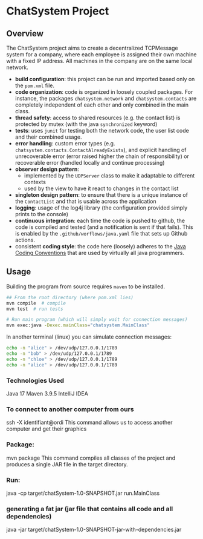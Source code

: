 # ChatSystem Project

## Overview
The ChatSystem project aims to create a decentralized TCPMessage system for a company, where each employee is assigned their own machine with a fixed IP address. 
All machines in the company are on the same local network.

- **build configuration**: this project can be run and imported based only on the `pom.xml` file.
- **code organization**: code is organized in loosely coupled packages. For instance, the packages `chatsystem.network` and `chatsystem.contacts` are completely independent of each other and only combined in the main class.
- **thread safety**: access to shared resources (e.g. the contact list) is protected by mutex (with the java `synchronized` keyword)
- **tests**: uses `junit` for testing both the network code, the user list code and their combined usage.
- **error handling**: custom error types (e.g. `chatsystem.contacts.ContactAlreadyExists`), and explicit handling of unrecoverable error (error raised higher the chain of responsibility) or recoverable error (handled locally and continue processing)
- **observer design pattern**:
    - implemented by the `UDPServer` class to make it adaptable to different contexts
    - used by the view to have it react to changes in the contact list
- **singleton design pattern**: to ensure that there is a unique instance of the `ContactList` and that is usable across the application
- **logging**: usage of the log4j library (the configuration provided simply prints to the console)
- **continuous integration**: each time the code is pushed to github, the code is compiled and tested (and a notification is sent if that fails). This is enabled by the `.github/worflows/java.yaml` file that sets up Github actions.
- consistent **coding style**: the code here (loosely) adheres to the [Java Coding Conventions](https://www.oracle.com/java/technologies/javase/codeconventions-namingconventions.html) that are used by virtually all java programmers.


## Usage

Building the program from source requires `maven` to be installed.

```sh
## From the root directory (where pom.xml lies)
mvn compile  # compile 
mvn test  # run tests

# Run main program (which will simply wait for connection messages)
mvn exec:java -Dexec.mainClass="chatsystem.MainClass" 
```
In another terminal (linux) you can simulate connection messages:
```sh
echo -n "alice" > /dev/udp/127.0.0.1/1789
echo -n "bob" > /dev/udp/127.0.0.1/1789
echo -n "chloe" > /dev/udp/127.0.0.1/1789
echo -n "alice" > /dev/udp/127.0.0.1/1789
```

### Technologies Used
Java 17
Maven 3.9.5
IntelliJ IDEA

### To connect to another computer from ours
ssh -X identifiant@ordi
This command allows us to access another computer and get their graphics

### Package:
mvn package
This command compiles all classes of the project and produces a single JAR file in the target directory.

### Run:
java -cp target/chatSystem-1.0-SNAPSHOT.jar run.MainClass

### generating a fat jar (jar file that contains all code and all dependencies)
java -jar target/chatSystem-1.0-SNAPSHOT-jar-with-dependencies.jar
